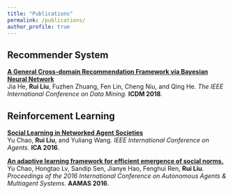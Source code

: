 ```yaml
---
title: "Publications"
permalink: /publications/
author_profile: true
---
```


## Recommender System

<b>[A General Cross-domain Recommendation Framework via Bayesian Neural Network](http://freshricardo.github.io/_publications/ICDM.pdf)</b> <br>
Jia He, <b>Rui Liu</b>, Fuzhen Zhuang, Fen Lin, Cheng Niu, and Qing He. <i>The IEEE International Conference on Data Mining.</i> <b>ICDM 2018</b>.



## Reinforcement Learning

<b>[Social Learning in Networked Agent Societies](http://freshricardo.github.io/_publications/ICA.pdf)</b><br>
Yu Chao, <b>Rui Liu</b>, and Yuliang Wang. <i>IEEE International Conference on Agents.</i> <b>ICA 2016</b>.

<b>[An adaptive learning framework for efficient emergence of social norms.](http://freshricardo.github.io/_publications/AAMAS.pdf)</b><br>
Yu Chao, Hongtao Lv, Sandip Sen, Jianye Hao, Fenghui Ren, <b>Rui Liu</b>. <i>Proceedings of the 2016 International Conference on Autonomous Agents & Multiagent Systems.</i> <b>AAMAS 2016</b>.